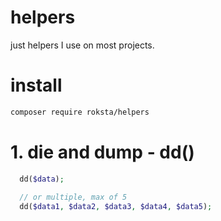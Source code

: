 # helpers
just helpers I use on most projects.

# install
```bash
composer require roksta/helpers
```

# 1. die and dump - dd()
```php
  dd($data);
  
  // or multiple, max of 5
  dd($data1, $data2, $data3, $data4, $data5);
```
